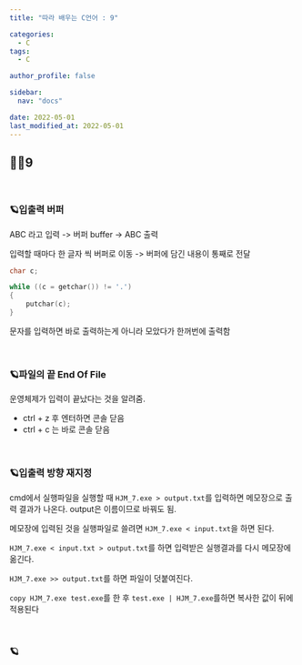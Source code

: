 ```yaml
---
title: "따라 배우는 C언어 : 9"

categories:
  - C
tags:
  - C

author_profile: false

sidebar:
  nav: "docs"

date: 2022-05-01
last_modified_at: 2022-05-01
---
```


## 🙇‍♀️9

<br>

### 🪐입출력 버퍼

ABC 라고 입력 -> 버퍼 buffer -> ABC 출력

입력할 때마다 한 글자 씩 버퍼로 이동 -> 버퍼에 담긴 내용이 통째로 전달

```c
char c;

while ((c = getchar()) != '.')
{
	putchar(c);
}
```
문자를 입력하면 바로 출력하는게 아니라 모았다가 한꺼번에 출력함

<br>

### 🪐파일의 끝 End Of File

운영체제가 입력이 끝났다는 것을 알려줌. 

* ctrl + z 후 엔터하면 콘솔 닫음
* ctrl + c 는 바로 콘솔 닫음

<br>

### 🪐입출력 방향 재지정

cmd에서 실행파일을 실행할 때 `HJM_7.exe > output.txt`를 입력하면 메모장으로 출력 결과가 나온다. output은 이름이므로 바꿔도 됨.

메모장에 입력된 것을 실행파일로 쓸려면 `HJM_7.exe < input.txt`을 하면 된다.

`HJM_7.exe < input.txt > output.txt`를 하면 입력받은 실행결과를 다시 메모장에 옮긴다.

`HJM_7.exe >> output.txt`를 하면 파일이 덧붙여진다.

`copy HJM_7.exe test.exe`를 한 후 `test.exe | HJM_7.exe`를하면 복사한 값이 뒤에 적용된다



<br>

### 🪐